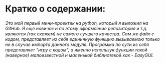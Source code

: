 <h1> Кратко о содержании:
  
<h6> Это мой первый мини-проектик на python, который я выложил на GitHub. Я ещё новичок и по этому оформление репозитория и т.д. являются (так скажем) не самого лучшего качества. 
Сам же файл с кодом, представляет из себя единичную функцию вызываемою только не в случае импорта данного модуля.
Программа по сути из себя представляет "игру с кодом", а именно используя функции такой (наверное) малоизвестной и маленькой библиотекой как - EasyGUI.
